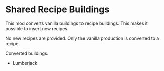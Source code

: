 # Shared Recipe Buildings

This mod converts vanilla buildings to recipe buildings.
This makes it possible to insert new recipes.

No new recipes are provided. Only the vanilla production is converted to a recipe.

Converted buildings.

- Lumberjack